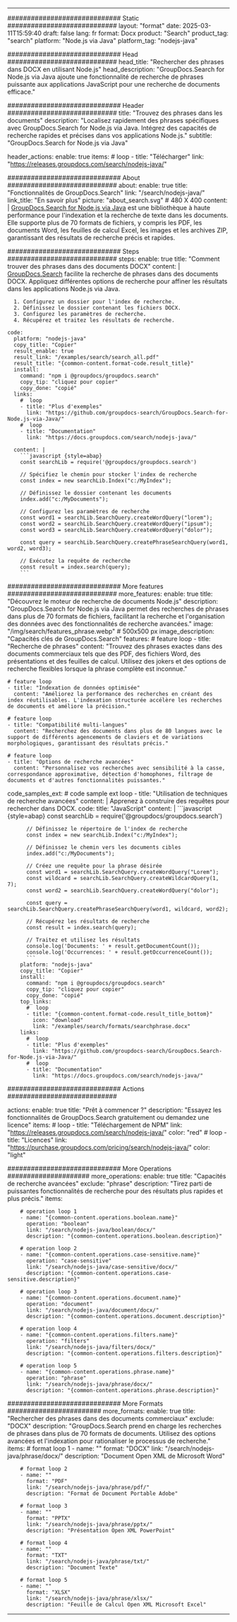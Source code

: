 
---
############################# Static ############################
layout: "format"
date:  2025-03-11T15:59:40
draft: false
lang: fr
format: Docx
product: "Search"
product_tag: "search"
platform: "Node.js via Java"
platform_tag: "nodejs-java"

############################# Head ############################
head_title: "Rechercher des phrases dans DOCX en utilisant Node.js"
head_description: "GroupDocs.Search for Node.js via Java ajoute une fonctionnalité de recherche de phrases puissante aux applications JavaScript pour une recherche de documents efficace."

############################# Header ############################
title: "Trouvez des phrases dans les documents" 
description: "Localisez rapidement des phrases spécifiques avec GroupDocs.Search for Node.js via Java. Intégrez des capacités de recherche rapides et précises dans vos applications Node.js."
subtitle: "GroupDocs.Search for Node.js via Java" 

header_actions:
  enable: true
  items:
    #  loop
    - title: "Télécharger"
      link: "https://releases.groupdocs.com/search/nodejs-java/"
      
############################# About ############################
about:
    enable: true
    title: "Fonctionnalités de GroupDocs.Search"
    link: "/search/nodejs-java/"
    link_title: "En savoir plus"
    picture: "about_search.svg" # 480 X 400
    content: |
       [GroupDocs.Search for Node.js via Java](/search/nodejs-java/) est une bibliothèque à haute performance pour l'indexation et la recherche de texte dans les documents. Elle supporte plus de 70 formats de fichiers, y compris les PDF, les documents Word, les feuilles de calcul Excel, les images et les archives ZIP, garantissant des résultats de recherche précis et rapides.

############################# Steps ############################
steps:
    enable: true
    title: "Comment trouver des phrases dans des documents DOCX"
    content: |
      [GroupDocs.Search](/search/nodejs-java/) facilite la recherche de phrases dans des documents DOCX. Appliquez différentes options de recherche pour affiner les résultats dans les applications Node.js via Java.
      
      1. Configurez un dossier pour l'index de recherche.
      2. Définissez le dossier contenant les fichiers DOCX.
      3. Configurez les paramètres de recherche.
      4. Récupérez et traitez les résultats de recherche.
   
    code:
      platform: "nodejs-java"
      copy_title: "Copier"
      result_enable: true
      result_link: "/examples/search/search_all.pdf"
      result_title: "{common-content.format-code.result_title}"
      install:
        command: "npm i @groupdocs/groupdocs.search"
        copy_tip: "cliquez pour copier"
        copy_done: "copié"
      links:
        #  loop
        - title: "Plus d'exemples"
          link: "https://github.com/groupdocs-search/GroupDocs.Search-for-Node.js-via-Java/"
        #  loop
        - title: "Documentation"
          link: "https://docs.groupdocs.com/search/nodejs-java/"
          
      content: |
        ```javascript {style=abap}
        const searchLib = require('@groupdocs/groupdocs.search')

        // Spécifiez le chemin pour stocker l'index de recherche
        const index = new searchLib.Index("c:/MyIndex");

        // Définissez le dossier contenant les documents
        index.add("c:/MyDocuments");

        // Configurez les paramètres de recherche
        const word1 = searchLib.SearchQuery.createWordQuery("lorem");
        const word2 = searchLib.SearchQuery.createWordQuery("ipsum");
        const word3 = searchLib.SearchQuery.createWordQuery("dolor");

        const query = searchLib.SearchQuery.createPhraseSearchQuery(word1, word2, word3);

        // Exécutez la requête de recherche
        const result = index.search(query);
        ```            

############################# More features ############################
more_features:
  enable: true
  title: "Découvrez le moteur de recherche de documents Node.js"
  description: "GroupDocs.Search for Node.js via Java permet des recherches de phrases dans plus de 70 formats de fichiers, facilitant la recherche et l'organisation des données avec des fonctionnalités de recherche avancées."
  image: "/img/search/features_phrase.webp" # 500x500 px
  image_description: "Capacités clés de GroupDocs.Search"
  features:
    # feature loop
    - title: "Recherche de phrases"
      content: "Trouvez des phrases exactes dans des documents commerciaux tels que des PDF, des fichiers Word, des présentations et des feuilles de calcul. Utilisez des jokers et des options de recherche flexibles lorsque la phrase complète est inconnue."

    # feature loop
    - title: "Indexation de données optimisée"
      content: "Améliorez la performance des recherches en créant des index réutilisables. L'indexation structurée accélère les recherches de documents et améliore la précision."

    # feature loop
    - title: "Compatibilité multi-langues"
      content: "Recherchez des documents dans plus de 80 langues avec le support de différents agencements de claviers et de variations morphologiques, garantissant des résultats précis."

    # feature loop
    - title: "Options de recherche avancées"
      content: "Personnalisez vos recherches avec sensibilité à la casse, correspondance approximative, détection d'homophones, filtrage de documents et d'autres fonctionnalités puissantes."
      
  code_samples_ext:
    # code sample ext loop
    - title: "Utilisation de techniques de recherche avancées"
      content: |
        Apprenez à construire des requêtes pour rechercher dans DOCX.
      code:
        title: "JavaScript"
        content: |
          ```javascript {style=abap}
          const searchLib = require('@groupdocs/groupdocs.search')
          
          // Définissez le répertoire de l'index de recherche
          const index = new searchLib.Index("c:/MyIndex");
              
          // Définissez le chemin vers les documents cibles
          index.add("c:/MyDocuments");

          // Créez une requête pour la phrase désirée
          const word1 = searchLib.SearchQuery.createWordQuery("Lorem");
          const wildcard = searchLib.SearchQuery.createWildcardQuery(1, 7);
          const word2 = searchLib.SearchQuery.createWordQuery("dolor");

          const query = searchLib.SearchQuery.createPhraseSearchQuery(word1, wildcard, word2);

          // Récupérez les résultats de recherche
          const result = index.search(query);
          
          // Traitez et utilisez les résultats
          console.log('Documents: ' + result.getDocumentCount());
          console.log('Occurrences: ' + result.getOccurrenceCount());
          ```
        platform: "nodejs-java"
        copy_title: "Copier"
        install:
          command: "npm i @groupdocs/groupdocs.search"
          copy_tip: "cliquez pour copier"
          copy_done: "copié"
        top_links:
          #  loop
          - title: "{common-content.format-code.result_title_bottom}"
            icon: "download"
            link: "/examples/search/formats/searchphrase.docx"
        links:
          #  loop
          - title: "Plus d'exemples"
            link: "https://github.com/groupdocs-search/GroupDocs.Search-for-Node.js-via-Java/"
          #  loop
          - title: "Documentation"
            link: "https://docs.groupdocs.com/search/nodejs-java/"
            

            


############################# Actions ############################

actions:
  enable: true
  title: "Prêt à commencer ?"
  description: "Essayez les fonctionnalités de GroupDocs.Search gratuitement ou demandez une licence"
  items:
    #  loop
    - title: "Téléchargement de NPM"
      link: "https://releases.groupdocs.com/search/nodejs-java/"
      color: "red"
        #  loop
    - title: "Licences"
      link: "https://purchase.groupdocs.com/pricing/search/nodejs-java/"
      color: "light"


############################# More Operations #####################
more_operations:
    enable: true
    title: "Capacités de recherche avancées"
    exclude: "phrase"
    description: "Tirez parti de puissantes fonctionnalités de recherche pour des résultats plus rapides et plus précis."
    items: 
          
        # operation loop 1
        - name: "{common-content.operations.boolean.name}"
          operation: "boolean"
          link: "/search/nodejs-java/boolean/docx/"
          description: "{common-content.operations.boolean.description}"

        # operation loop 2
        - name: "{common-content.operations.case-sensitive.name}"
          operation: "case-sensitive"
          link: "/search/nodejs-java/case-sensitive/docx/"
          description: "{common-content.operations.case-sensitive.description}"

        # operation loop 3
        - name: "{common-content.operations.document.name}"
          operation: "document"
          link: "/search/nodejs-java/document/docx/"
          description: "{common-content.operations.document.description}"

        # operation loop 4
        - name: "{common-content.operations.filters.name}"
          operation: "filters"
          link: "/search/nodejs-java/filters/docx/"
          description: "{common-content.operations.filters.description}"

        # operation loop 5
        - name: "{common-content.operations.phrase.name}"
          operation: "phrase"
          link: "/search/nodejs-java/phrase/docx/"
          description: "{common-content.operations.phrase.description}"
          
        
          
############################# More Formats ########################
more_formats:
    enable: true
    title: "Rechercher des phrases dans des documents commerciaux"
    exclude: "DOCX"
    description: "GroupDocs.Search prend en charge les recherches de phrases dans plus de 70 formats de documents. Utilisez des options avancées et l'indexation pour rationaliser le processus de recherche."
    items: 
        # format loop 1
        - name: ""
          format: "DOCX"
          link: "/search/nodejs-java/phrase/docx/"
          description: "Document Open XML de Microsoft Word"
          
        # format loop 2
        - name: ""
          format: "PDF"
          link: "/search/nodejs-java/phrase/pdf/"
          description: "Format de Document Portable Adobe"
          
        # format loop 3
        - name: ""
          format: "PPTX"
          link: "/search/nodejs-java/phrase/pptx/"
          description: "Présentation Open XML PowerPoint"

        # format loop 4
        - name: ""
          format: "TXT"
          link: "/search/nodejs-java/phrase/txt/"
          description: "Document Texte"
          
        # format loop 5
        - name: ""
          format: "XLSX"
          link: "/search/nodejs-java/phrase/xlsx/"
          description: "Feuille de Calcul Open XML Microsoft Excel"
  

---
